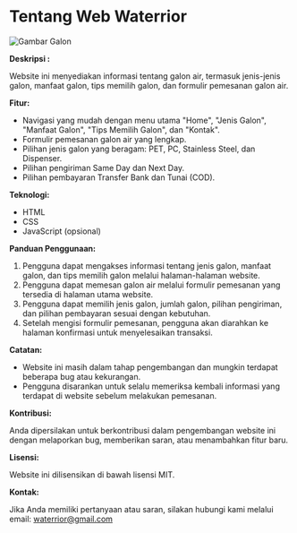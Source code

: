 # Tentang Web Waterrior

![Gambar Galon](Galon.jpeg)

**Deskripsi :**

Website ini menyediakan informasi tentang galon air, termasuk jenis-jenis galon, manfaat galon, tips memilih galon, dan formulir pemesanan galon air.


**Fitur:**

* Navigasi yang mudah dengan menu utama "Home", "Jenis Galon", "Manfaat Galon", "Tips Memilih Galon", dan "Kontak".
* Formulir pemesanan galon air yang lengkap.
* Pilihan jenis galon yang beragam: PET, PC, Stainless Steel, dan Dispenser.
* Pilihan pengiriman Same Day dan Next Day.
* Pilihan pembayaran Transfer Bank dan Tunai (COD).

**Teknologi:**

* HTML
* CSS
* JavaScript (opsional)

**Panduan Penggunaan:**

1. Pengguna dapat mengakses informasi tentang jenis galon, manfaat galon, dan tips memilih galon melalui halaman-halaman website.
2. Pengguna dapat memesan galon air melalui formulir pemesanan yang tersedia di halaman utama website.
3. Pengguna dapat memilih jenis galon, jumlah galon, pilihan pengiriman, dan pilihan pembayaran sesuai dengan kebutuhan.
4. Setelah mengisi formulir pemesanan, pengguna akan diarahkan ke halaman konfirmasi untuk menyelesaikan transaksi.

**Catatan:**

* Website ini masih dalam tahap pengembangan dan mungkin terdapat beberapa bug atau kekurangan.
* Pengguna disarankan untuk selalu memeriksa kembali informasi yang terdapat di website sebelum melakukan pemesanan.

**Kontribusi:**

Anda dipersilakan untuk berkontribusi dalam pengembangan website ini dengan melaporkan bug, memberikan saran, atau menambahkan fitur baru.

**Lisensi:**

Website ini dilisensikan di bawah lisensi MIT.

**Kontak:**

Jika Anda memiliki pertanyaan atau saran, silakan hubungi kami melalui email: waterrior@gmail.com
